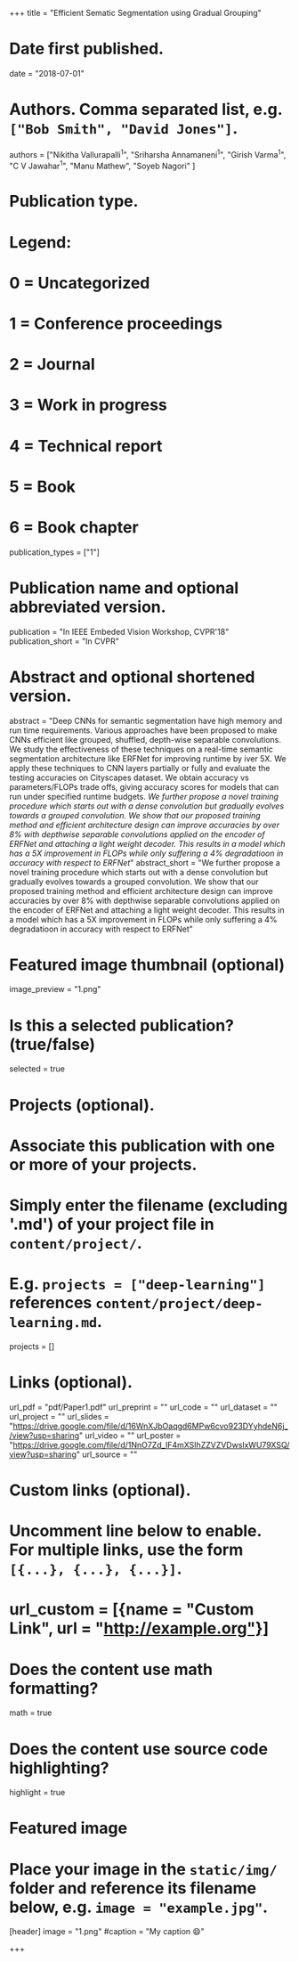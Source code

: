 +++
title = "Efficient Sematic Segmentation using Gradual Grouping"

# Date first published.
date = "2018-07-01"

# Authors. Comma separated list, e.g. `["Bob Smith", "David Jones"]`.
authors = ["Nikitha Vallurapalli<sup>1</sup>", "Sriharsha Annamaneni<sup>1</sup>", "Girish Varma<sup>1</sup>", "C V Jawahar<sup>1</sup>", "Manu Mathew", "Soyeb Nagori" ]

# Publication type.
# Legend:
# 0 = Uncategorized
# 1 = Conference proceedings
# 2 = Journal
# 3 = Work in progress
# 4 = Technical report
# 5 = Book
# 6 = Book chapter
publication_types = ["1"]

# Publication name and optional abbreviated version.
publication = "In IEEE Embeded Vision Workshop, CVPR'18"
publication_short = "In CVPR"

# Abstract and optional shortened version.
abstract = "Deep CNNs for semantic segmentation have high memory and run time requirements. Various approaches have been proposed to make CNNs efficient like grouped, shuffled, depth-wise separable convolutions. We study the effectiveness of these techniques on a real-time semantic segmentation architecture like ERFNet for improving runtime by iver 5X. We apply these techniques to CNN layers partially or fully and evaluate the testing accuracies on Cityscapes dataset. We obtain accuracy vs parameters/FLOPs trade offs, giving accuracy scores for models that can run under specified runtime budgets. *We further propose a novel training procedure which starts out with a dense convolution but gradually evolves towards a grouped convolution. We show that our proposed training method and efficient architecture design can improve accuracies by over 8% with depthwise separable convolutions applied on the encoder of ERFNet and attaching a light weight decoder. This results in a model which has a 5X improvement in FLOPs while only suffering a 4% degradatioon in accuracy with respect to ERFNet*"
abstract_short = "We further propose a novel training procedure which starts out with a dense convolution but gradually evolves towards a grouped convolution. We show that our proposed training method and efficient architecture design can improve accuracies by over 8% with depthwise separable convolutions applied on the encoder of ERFNet and attaching a light weight decoder. This results in a model which has a 5X improvement in FLOPs while only suffering a 4% degradatioon in accuracy with respect to ERFNet"

# Featured image thumbnail (optional)
image_preview = "1.png"

# Is this a selected publication? (true/false)
selected = true

# Projects (optional).
#   Associate this publication with one or more of your projects.
#   Simply enter the filename (excluding '.md') of your project file in `content/project/`.
#   E.g. `projects = ["deep-learning"]` references `content/project/deep-learning.md`.
projects = []

# Links (optional).
url_pdf = "pdf/Paper1.pdf"
url_preprint = ""
url_code = ""
url_dataset = ""
url_project = ""
url_slides = "https://drive.google.com/file/d/16WnXJbOaqgd6MPw6cvo923DYyhdeN6j_/view?usp=sharing"
url_video = ""
url_poster = "https://drive.google.com/file/d/1NnO7Zd_IF4mXSIhZZVZVDwslxWU79XSQ/view?usp=sharing"
url_source = ""

# Custom links (optional).
#   Uncomment line below to enable. For multiple links, use the form `[{...}, {...}, {...}]`.
# url_custom = [{name = "Custom Link", url = "http://example.org"}]

# Does the content use math formatting?
math = true

# Does the content use source code highlighting?
highlight = true

# Featured image
# Place your image in the `static/img/` folder and reference its filename below, e.g. `image = "example.jpg"`.
[header]
image = "1.png"
#caption = "My caption 😄"

+++
